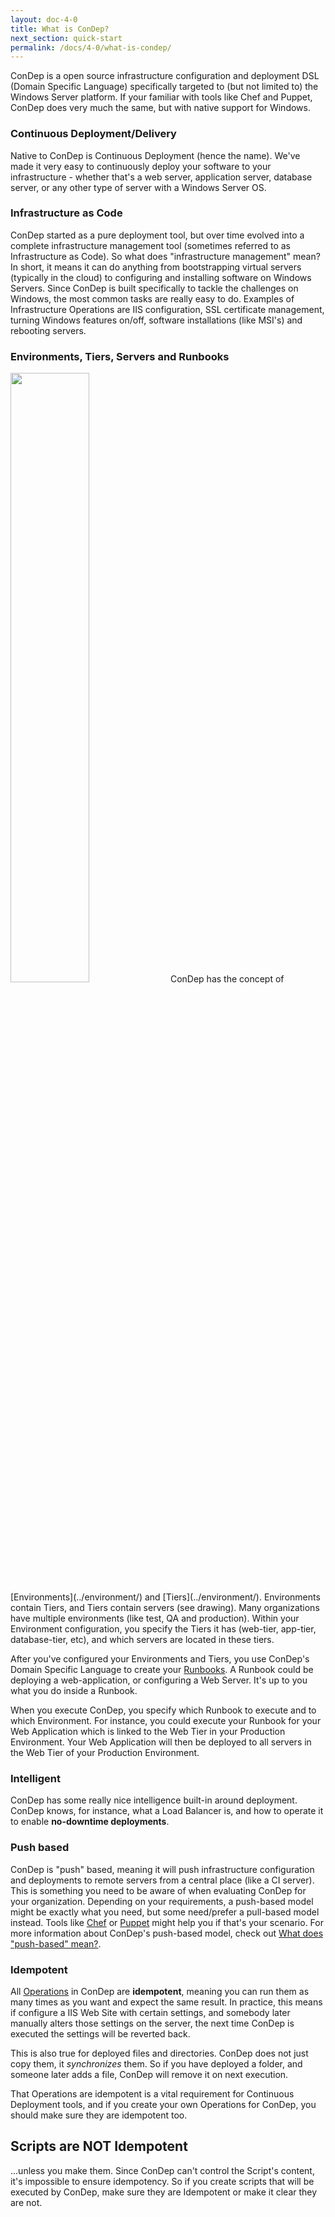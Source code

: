 ```yaml
---
layout: doc-4-0
title: What is ConDep?
next_section: quick-start
permalink: /docs/4-0/what-is-condep/
---
```


ConDep is a open source infrastructure configuration and deployment DSL
(Domain Specific Language) specifically targeted to (but not limited to)
the Windows Server platform. If your familiar with tools like Chef and Puppet,
ConDep does very much the same, but with native support for Windows.

### Continuous Deployment/Delivery
Native to ConDep is Continuous Deployment (hence the name). We've made it
very easy to continuously deploy your software to your infrastructure -
whether that's a web server, application server, database server, or any other
type of server with a Windows Server OS.

### Infrastructure as Code
ConDep started as a pure deployment tool, but over time evolved into a complete
infrastructure management tool (sometimes referred to as Infrastructure as Code).
So what does "infrastructure management" mean? In short, it means it can do anything
from bootstrapping virtual servers (typically in the cloud) to configuring and
installing software on Windows Servers. Since ConDep is built specifically to tackle
the challenges on Windows, the most common tasks are really easy to do. Examples of
Infrastructure Operations are IIS configuration, SSL certificate management, turning
Windows features on/off, software installations (like MSI's) and rebooting servers.

### Environments, Tiers, Servers and Runbooks
<img src="../../../images/env_srvs_tiers.svg" class="img-align-right" style="width: 50%">
ConDep has the concept of [Environments](../environment/) and [Tiers](../environment/).
Environments contain Tiers, and Tiers contain servers (see drawing). Many organizations have multiple environments (like test, QA and production). Within your Environment configuration, you specify the Tiers it has (web-tier, app-tier, database-tier, etc), and which servers are located in these tiers.

After you've configured your Environments and Tiers, you use ConDep's Domain Specific Language to create your [Runbooks](../artifacts/). A Runbook could be deploying a web-application, or configuring a Web Server. It's up to you what you do inside a Runbook.

When you execute ConDep, you specify which Runbook to execute and to which Environment. For instance, you could execute your Runbook for your Web Application which is linked to the Web Tier in your Production Environment. Your Web Application will then be deployed to all servers in the Web Tier of your Production Environment.

### Intelligent
ConDep has some really nice intelligence built-in around deployment. ConDep knows, for instance, what a Load Balancer is, and how to operate it to enable **no-downtime deployments**.

### Push based
ConDep is "push" based, meaning it will push infrastructure configuration and
deployments to remote servers from a central place (like a CI server). This is
something you need to be aware of when evaluating ConDep for your organization.
Depending on your requirements, a push-based model might be exactly what you need,
but some need/prefer a pull-based model instead. Tools like [Chef](https://www.chef.iopu)
or [Puppet](http://puppetlabs.com) might help you if that's your scenario. For more
information about ConDep's push-based model, check out
[What does "push-based" mean?](/docs/3-0/push-based/).

### Idempotent
All [Operations](/docs/3-0/condep-dsl-operations/) in ConDep are **idempotent**,
meaning you can run them as many times as you want and expect the same result. In
practice, this means if configure a IIS Web Site with certain settings, and somebody
later manually alters those settings on the server, the next time ConDep is executed
the settings will be reverted back.

This is also true for deployed files and directories. ConDep does not just copy them,
it *synchronizes* them. So if you have deployed a folder, and someone later adds a file,
ConDep will remove it on next execution.

That Operations are idempotent is a vital requirement for Continuous Deployment tools,
and if you create your own Operations for ConDep, you should make sure they are idempotent too.

<div class="note warning">
	<h2>Scripts are NOT Idempotent</h2>
  <p>
	...unless you make them. Since ConDep can't control the Script's content, it's
	impossible to ensure idempotency. So if you create scripts that will be executed by
	ConDep, make sure they are Idempotent or make it clear they are not.
	</p>
</div>
